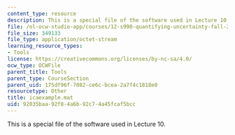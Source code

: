 ```yaml
---
content_type: resource
description: This is a special file of the software used in Lecture 10.
file: /ol-ocw-studio-app/courses/12-s990-quantifying-uncertainty-fall-2012/92035baa92f84a6b92c74a45fcaf5bcc_icaexample.mat
file_size: 349133
file_type: application/octet-stream
learning_resource_types:
- Tools
license: https://creativecommons.org/licenses/by-nc-sa/4.0/
ocw_type: OCWFile
parent_title: Tools
parent_type: CourseSection
parent_uid: 175df96f-7082-ce6c-bcea-2a7f4c1818e0
resourcetype: Other
title: icaexample.mat
uid: 92035baa-92f8-4a6b-92c7-4a45fcaf5bcc
---
```

This is a special file of the software used in Lecture 10.